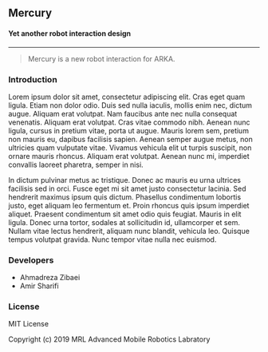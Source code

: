 ## Mercury
#### Yet another robot interaction design
---
> Mercury is a new robot interaction for ARKA.

### Introduction

Lorem ipsum dolor sit amet, consectetur adipiscing elit. Cras eget quam ligula. Etiam non dolor odio. Duis sed nulla iaculis, mollis enim nec, dictum augue. Aliquam erat volutpat. Nam faucibus ante nec nulla consequat venenatis. Aliquam erat volutpat. Cras vitae commodo nibh. Aenean nunc ligula, cursus in pretium vitae, porta ut augue. Mauris lorem sem, pretium non mauris eu, dapibus facilisis sapien. Aenean semper augue metus, non ultricies quam vulputate vitae. Vivamus vehicula elit ut turpis suscipit, non ornare mauris rhoncus. Aliquam erat volutpat. Aenean nunc mi, imperdiet convallis laoreet pharetra, semper in nisi.

In dictum pulvinar metus ac tristique. Donec ac mauris eu urna ultrices facilisis sed in orci. Fusce eget mi sit amet justo consectetur lacinia. Sed hendrerit maximus ipsum quis dictum. Phasellus condimentum lobortis justo, eget aliquam leo fermentum et. Proin rhoncus quis ipsum imperdiet aliquet. Praesent condimentum sit amet odio quis feugiat. Mauris in elit ligula. Donec urna tortor, sodales at sollicitudin id, ullamcorper et sem. Nullam vitae lectus hendrerit, aliquam nunc blandit, vehicula leo. Quisque tempus volutpat gravida. Nunc tempor vitae nulla nec euismod.

### Developers

- Ahmadreza Zibaei
- Amir Sharifi

### License

MIT License

Copyright (c) 2019 MRL Advanced Mobile Robotics Labratory
